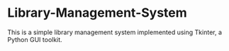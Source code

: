 # Library-Management-System
This is a simple library management system implemented using Tkinter, a Python GUI toolkit.
